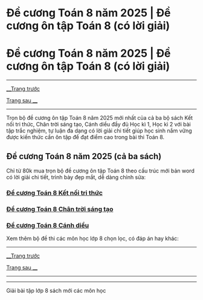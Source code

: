 # Đề cương Toán 8 năm 2025 | Đề cương ôn tập Toán 8 (có lời giải)

# Đề cương Toán 8 năm 2025 | Đề cương ôn tập Toán 8 (có lời giải)

* * *

[__Trang trước](https://vietjack.com/de-kiem-tra-lop-8/index.jsp)

[Trang sau __](https://vietjack.com/de-kiem-tra-lop-8/de-cuong-toan-lop-8-ket-noi-tri-thuc.jsp)

* * *

Trọn bộ đề cương ôn tập Toán 8 năm 2025 mới nhất của cả ba bộ sách Kết nối tri thức, Chân trời sáng tạo, Cánh diều đầy đủ Học kì 1, Học kì 2 với bài tập trắc nghiệm, tự luận đa dạng có lời giải chi tiết giúp học sinh nắm vững được kiến thức cần ôn tập để đạt điểm cao trong bài thi Toán 8.

## Đề cương Toán 8 năm 2025 (cả ba sách)

Chỉ từ 80k mua trọn bộ đề cương ôn tập Toán 8 theo cấu trúc mới bản word có lời giải chi tiết, trình bày đẹp mắt, dễ dàng chỉnh sửa:

### [**Đề cương Toán 8 Kết nối tri thức**](https://vietjack.com/de-kiem-tra-lop-8/de-cuong-toan-lop-8-ket-noi-tri-thuc.jsp)

### [**Đề cương Toán 8 Chân trời sáng tạo**](https://vietjack.com/de-kiem-tra-lop-8/de-cuong-toan-lop-8-chan-troi-sang-tao.jsp)

### [**Đề cương Toán 8 Cánh diều**](https://vietjack.com/de-kiem-tra-lop-8/de-cuong-toan-lop-8-canh-dieu.jsp)

Xem thêm bộ đề thi các môn học lớp 8 chọn lọc, có đáp án hay khác:

* * *

[__Trang trước](https://vietjack.com/de-kiem-tra-lop-8/index.jsp)

[Trang sau __](https://vietjack.com/de-kiem-tra-lop-8/de-cuong-toan-lop-8-ket-noi-tri-thuc.jsp)

* * *

* * *

Giải bài tập lớp 8 sách mới các môn học
